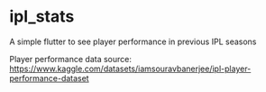 # ipl_stats
A simple flutter to see player performance in previous IPL seasons
 
Player performance data source: https://www.kaggle.com/datasets/iamsouravbanerjee/ipl-player-performance-dataset
